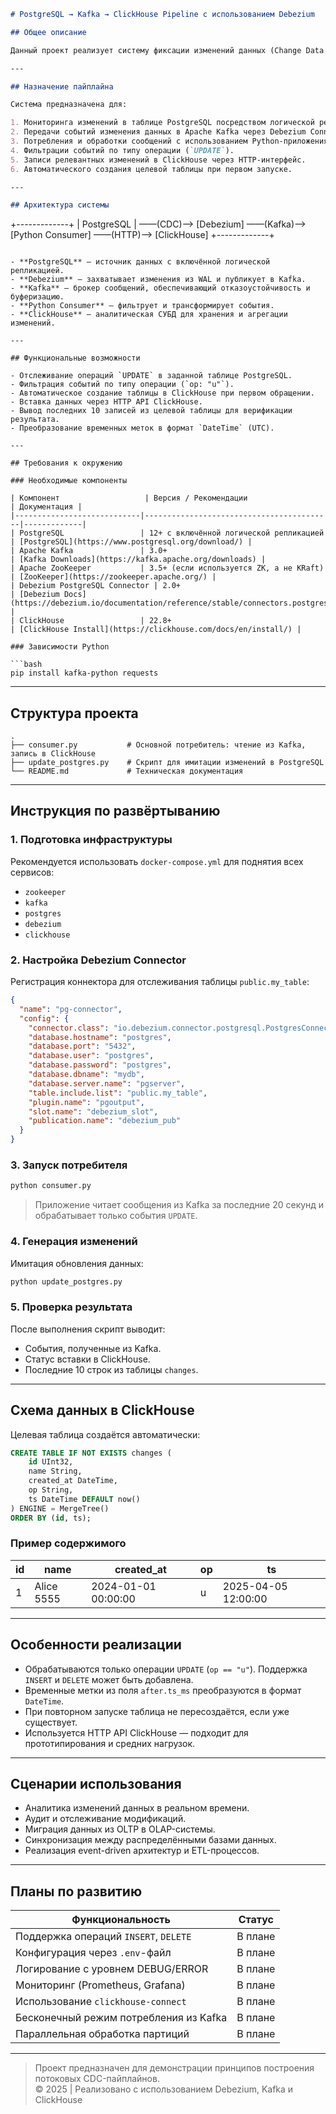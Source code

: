 ```markdown
# PostgreSQL → Kafka → ClickHouse Pipeline с использованием Debezium

## Общее описание

Данный проект реализует систему фиксации изменений данных (Change Data Capture, CDC) на основе Debezium. Архитектура обеспечивает потоковую передачу изменений из PostgreSQL через Apache Kafka в аналитическую СУБД ClickHouse, что позволяет организовать эффективную интеграцию между транзакционной и аналитической системами.

---

## Назначение пайплайна

Система предназначена для:

1. Мониторинга изменений в таблице PostgreSQL посредством логической репликации.
2. Передачи событий изменения данных в Apache Kafka через Debezium Connector.
3. Потребления и обработки сообщений с использованием Python-приложения.
4. Фильтрации событий по типу операции (`UPDATE`).
5. Записи релевантных изменений в ClickHouse через HTTP-интерфейс.
6. Автоматического создания целевой таблицы при первом запуске.

---

## Архитектура системы

```
+-------------+
| PostgreSQL  | ——(CDC)——> [Debezium] ——(Kafka)——> [Python Consumer] ——(HTTP)——> [ClickHouse]
+-------------+
```

- **PostgreSQL** — источник данных с включённой логической репликацией.
- **Debezium** — захватывает изменения из WAL и публикует в Kafka.
- **Kafka** — брокер сообщений, обеспечивающий отказоустойчивость и буферизацию.
- **Python Consumer** — фильтрует и трансформирует события.
- **ClickHouse** — аналитическая СУБД для хранения и агрегации изменений.

---

## Функциональные возможности

- Отслеживание операций `UPDATE` в заданной таблице PostgreSQL.
- Фильтрация событий по типу операции (`op: "u"`).
- Автоматическое создание таблицы в ClickHouse при первом обращении.
- Вставка данных через HTTP API ClickHouse.
- Вывод последних 10 записей из целевой таблицы для верификации результата.
- Преобразование временных меток в формат `DateTime` (UTC).

---

## Требования к окружению

### Необходимые компоненты

| Компонент                   | Версия / Рекомендации                     | Документация |
|----------------------------|------------------------------------------|-------------|
| PostgreSQL                 | 12+ с включённой логической репликацией    | [PostgreSQL](https://www.postgresql.org/download/) |
| Apache Kafka               | 3.0+                                     | [Kafka Downloads](https://kafka.apache.org/downloads) |
| Apache ZooKeeper           | 3.5+ (если используется ZK, а не KRaft)   | [ZooKeeper](https://zookeeper.apache.org/) |
| Debezium PostgreSQL Connector | 2.0+                                   | [Debezium Docs](https://debezium.io/documentation/reference/stable/connectors.postgresql.html) |
| ClickHouse                 | 22.8+                                    | [ClickHouse Install](https://clickhouse.com/docs/en/install/) |

### Зависимости Python

```bash
pip install kafka-python requests
```

---

## Структура проекта

```
.
├── consumer.py           # Основной потребитель: чтение из Kafka, запись в ClickHouse
├── update_postgres.py    # Скрипт для имитации изменений в PostgreSQL
└── README.md             # Техническая документация
```

---

## Инструкция по развёртыванию

### 1. Подготовка инфраструктуры

Рекомендуется использовать `docker-compose.yml` для поднятия всех сервисов:

- `zookeeper`
- `kafka`
- `postgres`
- `debezium`
- `clickhouse`

### 2. Настройка Debezium Connector

Регистрация коннектора для отслеживания таблицы `public.my_table`:

```json
{
  "name": "pg-connector",
  "config": {
    "connector.class": "io.debezium.connector.postgresql.PostgresConnector",
    "database.hostname": "postgres",
    "database.port": "5432",
    "database.user": "postgres",
    "database.password": "postgres",
    "database.dbname": "mydb",
    "database.server.name": "pgserver",
    "table.include.list": "public.my_table",
    "plugin.name": "pgoutput",
    "slot.name": "debezium_slot",
    "publication.name": "debezium_pub"
  }
}
```

### 3. Запуск потребителя

```bash
python consumer.py
```

> Приложение читает сообщения из Kafka за последние 20 секунд и обрабатывает только события `UPDATE`.

### 4. Генерация изменений

Имитация обновления данных:

```bash
python update_postgres.py
```

### 5. Проверка результата

После выполнения скрипт выводит:
- События, полученные из Kafka.
- Статус вставки в ClickHouse.
- Последние 10 строк из таблицы `changes`.

---

## Схема данных в ClickHouse

Целевая таблица создаётся автоматически:

```sql
CREATE TABLE IF NOT EXISTS changes (
    id UInt32,
    name String,
    created_at DateTime,
    op String,
    ts DateTime DEFAULT now()
) ENGINE = MergeTree()
ORDER BY (id, ts);
```

### Пример содержимого

| id  | name       | created_at          | op  | ts                  |
|-----|------------|---------------------|-----|---------------------|
| 1   | Alice 5555 | 2024-01-01 00:00:00 | u   | 2025-04-05 12:00:00 |

---

## Особенности реализации

- Обрабатываются только операции `UPDATE` (`op == "u"`). Поддержка `INSERT` и `DELETE` может быть добавлена.
- Временные метки из поля `after.ts_ms` преобразуются в формат `DateTime`.
- При повторном запуске таблица не пересоздаётся, если уже существует.
- Используется HTTP API ClickHouse — подходит для прототипирования и средних нагрузок.

---

## Сценарии использования

- Аналитика изменений данных в реальном времени.
- Аудит и отслеживание модификаций.
- Миграция данных из OLTP в OLAP-системы.
- Синхронизация между распределёнными базами данных.
- Реализация event-driven архитектур и ETL-процессов.

---

## Планы по развитию

| Функциональность                             | Статус     |
|---------------------------------------------|-----------|
| Поддержка операций `INSERT`, `DELETE`        | В плане   |
| Конфигурация через `.env`-файл               | В плане   |
| Логирование с уровнем DEBUG/ERROR            | В плане   |
| Мониторинг (Prometheus, Grafana)             | В плане   |
| Использование `clickhouse-connect`           | В плане   |
| Бесконечный режим потребления из Kafka       | В плане   |
| Параллельная обработка партиций              | В плане   |

---

> Проект предназначен для демонстрации принципов построения потоковых CDC-пайплайнов.  
> © 2025 | Реализовано с использованием Debezium, Kafka и ClickHouse
```